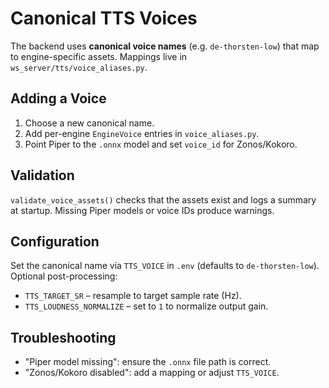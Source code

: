 # Canonical TTS Voices

The backend uses **canonical voice names** (e.g. `de-thorsten-low`) that map to engine-specific assets.
Mappings live in `ws_server/tts/voice_aliases.py`.

## Adding a Voice
1. Choose a new canonical name.
2. Add per-engine `EngineVoice` entries in `voice_aliases.py`.
3. Point Piper to the `.onnx` model and set `voice_id` for Zonos/Kokoro.

## Validation
`validate_voice_assets()` checks that the assets exist and logs a summary at startup.
Missing Piper models or voice IDs produce warnings.

## Configuration
Set the canonical name via `TTS_VOICE` in `.env` (defaults to `de-thorsten-low`).
Optional post-processing:
- `TTS_TARGET_SR` – resample to target sample rate (Hz).
- `TTS_LOUDNESS_NORMALIZE` – set to `1` to normalize output gain.

## Troubleshooting
- "Piper model missing": ensure the `.onnx` file path is correct.
- "Zonos/Kokoro disabled": add a mapping or adjust `TTS_VOICE`.
